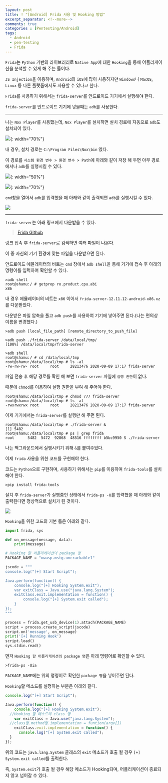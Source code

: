 ```yaml
---
layout: post
title: ! "[Android] Frida 사용 및 Hooking 방법"
excerpt_separator: <!--more-->
comments: true
categories : [Pentesting/Android]
tags:
  - Android
  - pen-testing
  - Frida
---
```


`Frida`는 `Python` 기반의 라이브러리로 `Native App`에 대한 `Hooking`을 통해 어플리케이션을 분석할 수 있게 해 주는 툴이다.  

`JS Injection`을 이용하며, `Android`와 `iOS`에 많이 사용하지만 `Windows`나 `MacOS`, `Linux` 등 다른 플랫폼에서도 사용할 수 있다고 한다.  

<!--more-->

`Frida`를 사용하기 위해서는 `frida-server`를 안드로이드 기기에서 실행해야 한다.  

`frida-server`를 안드로이드 기기에 넣을때는 `adb`를 사용한다.  

---  
나는 `Nox Player`를 사용했는데, `Nox Player`를 설치하면 설치 경로에 자동으로 `adb`도 설치되어 있다.  

![](/images/pen-testing/android/frida-setting/01.png){: width="70%"}  

내 경우, 설치 경로는 `C:\Program Files\Nox\bin` 였다.  

이 경로를 `시스템 환경 변수 > 환경 변수 > Path`에 아래와 같이 저장 해 두면 아무 경로에서나 `adb`를 실행시킬 수 있다.  

![](/images/pen-testing/android/frida-setting/02.png){: width="50%"}   

![](/images/pen-testing/android/frida-setting/03.png){: width="70%"}   

`cmd`창을 열어서 `adb`를 입력했을 때 아래와 같이 출력되면 `adb`를 실행시킬 수 있다.  

![](/images/pen-testing/android/frida-setting/04.png)  

--- 

`frida-server`는 아래 링크에서 다운받을 수 있다.  

> [Frida Github](https://github.com/frida/frida/releases)  

링크 접속 후 `frida-server`로 검색하면 여러 파일이 나온다.  

이 중 자신의 기기 환경에 맞는 파일을 다운받으면 된다.  

안드로이드 에뮬레이터의 비트는 `cmd` 창에서 `adb shell`을 통해 기기에 접속 후 아래의 명령어를 입력하여 확인할 수 있다.  

```
>adb shell
root@shamu:/ # getprop ro.product.cpu.abi
x86
```

내 경우 에뮬레이터의 비트는 `x86` 이어서 `frida-server-12.11.12-android-x86.xz`를 다운받았다.  

다운받은 파일 압축을 풀고 `adb push`를 사용하여 기기에 넣어주면 된다.(나는 편의상 이름을 변경했다.)  

```
>adb push [local_file_path] [remote_directory_to_push_file]
```

```
>adb push ./frida-server /data/local/tmp/
[100%] /data/local/tmp/frida-server

>adb shell
root@shamu:/ # cd /data/local/tmp
root@shamu:/data/local/tmp # ls -al
-rw-rw-rw- root     root     28213476 2020-09-09 17:17 frida-server
```

파일 전송 후 해당 경로를 확인 해 보면 `frida-server` 파일에 `실행 권한`이 없다.  

때문에 `chmod`를 이용하여 실행 권한을 부여 해 주어야 한다.  

```
root@shamu:/data/local/tmp # chmod 777 frida-server
root@shamu:/data/local/tmp # ls -al
-rwxrwxrwx root     root     28213476 2020-09-09 17:17 frida-server
```

이제 기기에서는 `frida-server`를 실행만 해 주면 된다.  

```
root@shamu:/data/local/tmp # ./frida-server &
[1] 5482
root@shamu:/data/local/tmp # ps | grep frida
root      5482  5472  92868  48516 ffffffff b5bc9950 S ./frida-server
```

나는 백그라운드에서 실행시키기 위해 `&`를 붙여주었다.  

이제 `frida` 사용을 위한 코드를 구현해야 한다.  

코드는 `Python`으로 구현하며, 사용하기 위해서는 `pip`를 이용하여 `frida-tools`를 설치해야 한다.  

```
>pip install frida-tools
```

설치 후 `frida-server`가 실행중인 상태에서 `frida-ps -U`를 입력했을 때 아래와 같이 출력된다면 정상적으로 설치가 된 것이다.  

![](/images/pen-testing/android/frida-setting/05.png)  

`Hooking`을 위한 코드의 기본 틀은 아래와 같다.  

```python
import frida, sys

def on_message(message, data):
	print(message)

# Hooking 할 어플리케이션의 package 명
PACKAGE_NAME = "owasp.mstg.uncrackable1"

jscode = """
console.log("[+] Start Script");

Java.perform(function() {
	console.log("[+] Hooking System.exit");
	var exitClass = Java.use("java.lang.System");
	exitClass.exit.implementation = function() {
		console.log("[+] System.exit called");
	}
});
"""

process = frida.get_usb_device(1).attach(PACKAGE_NAME)
script = process.create_script(jscode)
script.on('message', on_message)
print('[+] Running Hook')
script.load()
sys.stdin.read()
```

먼저 `Hooking 할 어플리케이션의 package 명`은 아래 명령어로 확인할 수 있다.  

```
>frida-ps -Uia
```

`PACKAGE_NAME`에는 위의 명령어로 확인한 `package 명`을 넣어주면 된다.  

`Hooking`할 메소드를 설정하는 부분은 아래와 같다.  

```js
console.log("[+] Start Script");

Java.perform(function() {
	console.log("[+] Hooking System.exit");
  //Hooking 할 메소드의 class 명
	var exitClass = Java.use("java.lang.System");
  //class명.method명.implementation = funtion(argv[])
	exitClass.exit.implementation = function() {
	  console.log("[+] System.exit called");
  }
});
```

위의 코드는 `java.lang.System` 클래스의 `exit` 메소드가 호출 될 경우 `[+] System.exit called`를 출력한다.  

즉, `System.exit`가 호출 될 경우 해당 메소드가 Hooking되며, 어플리케이션이 종료되지 않고 넘어갈 수 있다.  
